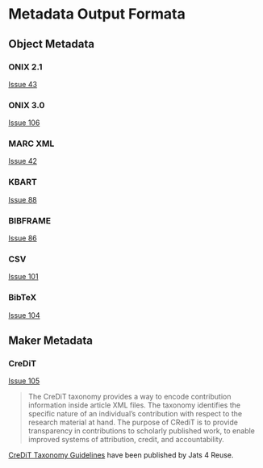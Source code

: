 # Metadata Output Formata

## Object Metadata

### ONIX 2.1
[Issue 43](https://github.com/thoth-pub/thoth/issues/43)

### ONIX 3.0
[Issue 106](https://github.com/thoth-pub/thoth/issues/106)

### MARC XML
[Issue 42](https://github.com/thoth-pub/thoth/issues/42)

### KBART
[Issue 88](https://github.com/thoth-pub/thoth/issues/88)

### BIBFRAME
[Issue 86](https://github.com/thoth-pub/thoth/issues/86)

### CSV
[Issue 101](https://github.com/thoth-pub/thoth/issues/101)

### BibTeX
[Issue 104](https://github.com/thoth-pub/thoth/issues/104)

## Maker Metadata

### CreDiT
[Issue 105](https://github.com/thoth-pub/thoth/issues/105)

> The CreDiT taxonomy provides a way to encode contribution information inside article XML files. The taxonomy identifies the specific nature of an individual’s contribution with respect to the research material at hand. The purpose of CRediT is to provide transparency in contributions to scholarly published work, to enable improved systems of attribution, credit, and accountability.

[CreDiT Taxonomy Guidelines](https://jats4r.org/credit-taxonomy) have been published by Jats 4 Reuse.



